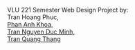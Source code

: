 VLU 221 Semester Web Design Project by:</br>
Tran Hoang Phuc,</br>
<a href="https://github.com/pakhoakuy66">Phan Anh Khoa,</br>
Tran Nguyen Duc Minh,</br>
<a href="https://github.com/TranThangBin">Tran Quang Thang</a></br>
